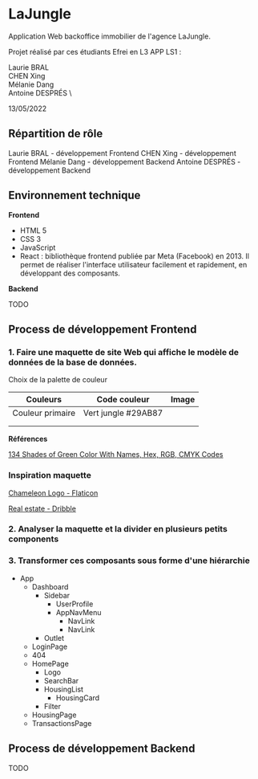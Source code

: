# LaJungle

Application Web backoffice immobilier de l'agence LaJungle.

Projet réalisé par ces étudiants Efrei en L3 APP LS1 :

Laurie BRAL \
CHEN Xing \
Mélanie Dang \
Antoine DESPRÉS \

13/05/2022

<div style="page-break-after: always;"></div>

## Répartition de rôle

Laurie BRAL - développement Frontend
CHEN Xing - développement Frontend
Mélanie Dang - développement Backend
Antoine DESPRÉS - développement Backend

## Environnement technique

**Frontend**

- HTML 5
- CSS 3
- JavaScript
- React : bibliothèque frontend publiée par Meta (Facebook) en 2013. Il permet de réaliser l'interface utilisateur facilement et rapidement, en développant des composants.

**Backend**

TODO

## Process de développement Frontend

### 1. Faire une maquette de site Web qui affiche le modèle de données de la base de données.

Choix de la palette de couleur

| Couleurs         | Code couleur        | Image |
| ---------------- | ------------------- | ----- |
| Couleur primaire | Vert jungle #29AB87 |       |
|                  |                     |
|                  |                     |

**Références**

[134 Shades of Green Color With Names, Hex, RGB, CMYK Codes](https://www.color-meanings.com/shades-of-green-color-names-html-hex-rgb-codes/)

### Inspiration maquette

[Chameleon Logo - Flaticon](https://www.flaticon.com/free-icon/chameleon_220105?term=chameleon&page=1&position=5&page=1&position=5&related_id=220105&origin=tag)

[Real estate - Dribble](https://dribbble.com/shots/18162442-Real-Estate-Website)

### 2. Analyser la maquette et la divider en plusieurs petits components

### 3. Transformer ces composants sous forme d'une hiérarchie

- App
  - Dashboard
    - Sidebar
      - UserProfile
      - AppNavMenu
        - NavLink
        - NavLink
    - Outlet
  - LoginPage
  - 404
  - HomePage
    - Logo
    - SearchBar
    - HousingList
      - HousingCard
    - Filter
  - HousingPage
  - TransactionsPage

## Process de développement Backend

TODO
